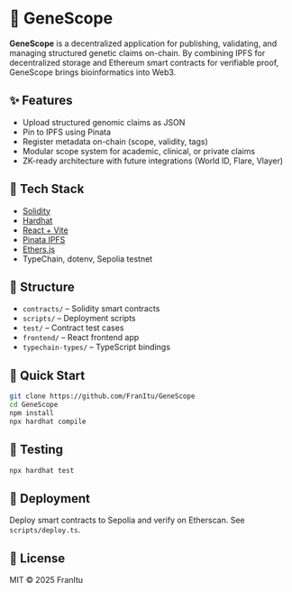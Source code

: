 # 🧬 GeneScope

**GeneScope** is a decentralized application for publishing, validating, and managing structured genetic claims on-chain. By combining IPFS for decentralized storage and Ethereum smart contracts for verifiable proof, GeneScope brings bioinformatics into Web3.

## ✨ Features
- Upload structured genomic claims as JSON
- Pin to IPFS using Pinata
- Register metadata on-chain (scope, validity, tags)
- Modular scope system for academic, clinical, or private claims
- ZK-ready architecture with future integrations (World ID, Flare, Vlayer)

## 🔧 Tech Stack
- [Solidity](https://soliditylang.org/)
- [Hardhat](https://hardhat.org/)
- [React + Vite](https://vitejs.dev/)
- [Pinata IPFS](https://www.pinata.cloud/)
- [Ethers.js](https://docs.ethers.org/)
- TypeChain, dotenv, Sepolia testnet

## 📂 Structure
- `contracts/` – Solidity smart contracts
- `scripts/` – Deployment scripts
- `test/` – Contract test cases
- `frontend/` – React frontend app
- `typechain-types/` – TypeScript bindings

## 🚀 Quick Start
```bash
git clone https://github.com/FranItu/GeneScope
cd GeneScope
npm install
npx hardhat compile
```

## 🧪 Testing
```bash
npx hardhat test
```

## 🔐 Deployment
Deploy smart contracts to Sepolia and verify on Etherscan. See `scripts/deploy.ts`.

## 📜 License
MIT © 2025 FranItu

